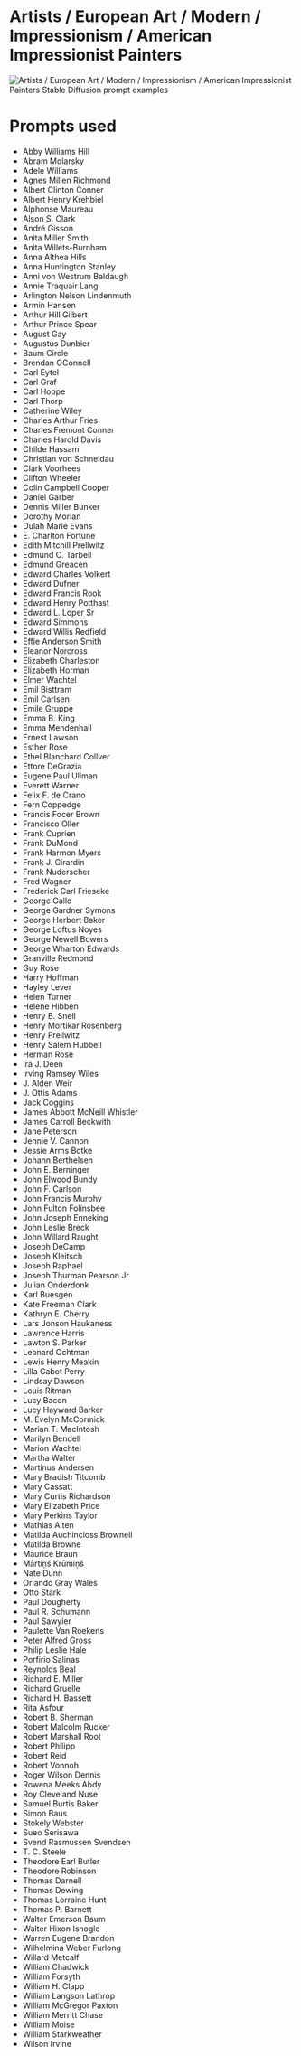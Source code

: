 # Artists / European Art / Modern / Impressionism / American Impressionist Painters

![Artists / European Art / Modern / Impressionism / American Impressionist Painters Stable Diffusion prompt examples](montage.png 'Artists / European Art / Modern / Impressionism / American Impressionist Painters Stable Diffusion prompt examples')

# Prompts used
- Abby Williams Hill
- Abram Molarsky
- Adele Williams
- Agnes Millen Richmond
- Albert Clinton Conner
- Albert Henry Krehbiel
- Alphonse Maureau
- Alson S. Clark
- André Gisson
- Anita Miller Smith
- Anita Willets-Burnham
- Anna Althea Hills
- Anna Huntington Stanley
- Anni von Westrum Baldaugh
- Annie Traquair Lang
- Arlington Nelson Lindenmuth
- Armin Hansen
- Arthur Hill Gilbert
- Arthur Prince Spear
- August Gay
- Augustus Dunbier
- Baum Circle
- Brendan OConnell
- Carl Eytel
- Carl Graf
- Carl Hoppe
- Carl Thorp
- Catherine Wiley
- Charles Arthur Fries
- Charles Fremont Conner
- Charles Harold Davis
- Childe Hassam
- Christian von Schneidau
- Clark Voorhees
- Clifton Wheeler
- Colin Campbell Cooper
- Daniel Garber
- Dennis Miller Bunker
- Dorothy Morlan
- Dulah Marie Evans
- E. Charlton Fortune
- Edith Mitchill Prellwitz
- Edmund C. Tarbell
- Edmund Greacen
- Edward Charles Volkert
- Edward Dufner
- Edward Francis Rook
- Edward Henry Potthast
- Edward L. Loper Sr
- Edward Simmons
- Edward Willis Redfield
- Effie Anderson Smith
- Eleanor Norcross
- Elizabeth Charleston
- Elizabeth Horman
- Elmer Wachtel
- Emil Bisttram
- Emil Carlsen
- Emile Gruppe
- Emma B. King
- Emma Mendenhall
- Ernest Lawson
- Esther Rose
- Ethel Blanchard Collver
- Ettore DeGrazia
- Eugene Paul Ullman
- Everett Warner
- Felix F. de Crano
- Fern Coppedge
- Francis Focer Brown
- Francisco Oller
- Frank Cuprien
- Frank DuMond
- Frank Harmon Myers
- Frank J. Girardin
- Frank Nuderscher
- Fred Wagner
- Frederick Carl Frieseke
- George Gallo
- George Gardner Symons
- George Herbert Baker
- George Loftus Noyes
- George Newell Bowers
- George Wharton Edwards
- Granville Redmond
- Guy Rose
- Harry Hoffman
- Hayley Lever
- Helen Turner
- Helene Hibben
- Henry B. Snell
- Henry Mortikar Rosenberg
- Henry Prellwitz
- Henry Salem Hubbell
- Herman Rose
- Ira J. Deen
- Irving Ramsey Wiles
- J. Alden Weir
- J. Ottis Adams
- Jack Coggins
- James Abbott McNeill Whistler
- James Carroll Beckwith
- Jane Peterson
- Jennie V. Cannon
- Jessie Arms Botke
- Johann Berthelsen
- John E. Berninger
- John Elwood Bundy
- John F. Carlson
- John Francis Murphy
- John Fulton Folinsbee
- John Joseph Enneking
- John Leslie Breck
- John Willard Raught
- Joseph DeCamp
- Joseph Kleitsch
- Joseph Raphael
- Joseph Thurman Pearson Jr
- Julian Onderdonk
- Karl Buesgen
- Kate Freeman Clark
- Kathryn E. Cherry
- Lars Jonson Haukaness
- Lawrence Harris
- Lawton S. Parker
- Leonard Ochtman
- Lewis Henry Meakin
- Lilla Cabot Perry
- Lindsay Dawson
- Louis Ritman
- Lucy Bacon
- Lucy Hayward Barker
- M. Evelyn McCormick
- Marian T. MacIntosh
- Marilyn Bendell
- Marion Wachtel
- Martha Walter
- Martinus Andersen
- Mary Bradish Titcomb
- Mary Cassatt
- Mary Curtis Richardson
- Mary Elizabeth Price
- Mary Perkins Taylor
- Mathias Alten
- Matilda Auchincloss Brownell
- Matilda Browne
- Maurice Braun
- Mārtiņš Krūmiņš
- Nate Dunn
- Orlando Gray Wales
- Otto Stark
- Paul Dougherty
- Paul R. Schumann
- Paul Sawyier
- Paulette Van Roekens
- Peter Alfred Gross
- Philip Leslie Hale
- Porfirio Salinas
- Reynolds Beal
- Richard E. Miller
- Richard Gruelle
- Richard H. Bassett
- Rita Asfour
- Robert B. Sherman
- Robert Malcolm Rucker
- Robert Marshall Root
- Robert Philipp
- Robert Reid
- Robert Vonnoh
- Roger Wilson Dennis
- Rowena Meeks Abdy
- Roy Cleveland Nuse
- Samuel Burtis Baker
- Simon Baus
- Stokely Webster
- Sueo Serisawa
- Svend Rasmussen Svendsen
- T. C. Steele
- Theodore Earl Butler
- Theodore Robinson
- Thomas Darnell
- Thomas Dewing
- Thomas Lorraine Hunt
- Thomas P. Barnett
- Walter Emerson Baum
- Walter Hixon Isnogle
- Warren Eugene Brandon
- Wilhelmina Weber Furlong
- Willard Metcalf
- William Chadwick
- William Forsyth
- William H. Clapp
- William Langson Lathrop
- William McGregor Paxton
- William Merritt Chase
- William Moise
- William Starkweather
- Wilson Irvine



